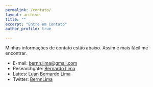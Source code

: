```yaml
---
permalink: /contato/
layout: archive
title: ""
excerpt: "Entre em Contato"
author_profile: true

---
```

Minhas informações de contato estão abaixo.
Assim é mais fácil me encontrar.

* E-mail: bernn.lima@gmail.com
* Researchgate: [Bernardo Lima](https://www.researchgate.net/profile/Bernardo_Lima4)
* Lattes: [Luan Bernardo Lima](http://lattes.cnpq.br/0588720511145559)
* Twitter: [BernnLima](http://twitter.com/BernnLima)
